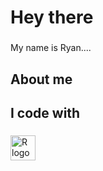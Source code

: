 <h1 align="left">Hey there</h1>

###

<p align="left">My name is Ryan....</p>

###

<h2 align="left">About me</h2>

###

###

<h2 align="left">I code with</h2>

###

<div align="left">
  <img src="https://cdn.jsdelivr.net/gh/devicons/devicon@latest/icons/r/r-original.svg" height="40" alt="R logo"  />
  <img width="12" />
</div>

###
